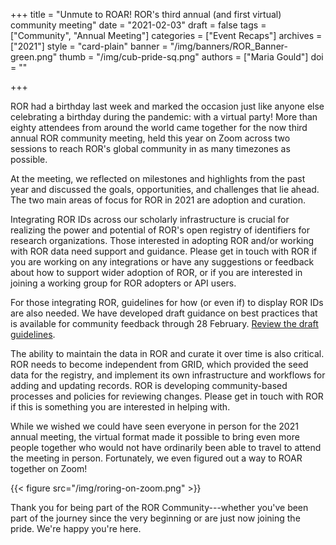 +++
title = "Unmute to ROAR! ROR's third annual (and first virtual) community meeting"
date = "2021-02-03"
draft = false
tags = ["Community", "Annual Meeting"]
categories = ["Event Recaps"]
archives = ["2021"]
style = "card-plain"
banner = "/img/banners/ROR_Banner-green.png"
thumb = "/img/cub-pride-sq.png"
authors = ["Maria Gould"]
doi = ""

+++

ROR had a birthday last week and marked the occasion just like anyone else celebrating a birthday during the pandemic: with a virtual party! More than eighty attendees from around the world came together for the now third annual ROR community meeting, held this year on Zoom across two sessions to reach ROR's global community in as many timezones as possible.

At the meeting, we reflected on milestones and highlights from the past year and discussed the goals, opportunities, and challenges that lie ahead. The two main areas of focus for ROR in 2021 are adoption and curation.

Integrating ROR IDs across our scholarly infrastructure is crucial for realizing the power and potential of ROR's open registry of identifiers for research organizations. Those interested in adopting ROR and/or working with ROR data need support and guidance. Please get in touch with ROR if you are working on any integrations or have any suggestions or feedback about how to support wider adoption of ROR, or if you are interested in joining a working group for ROR adopters or API users.

For those integrating ROR, guidelines for how (or even if) to display ROR IDs are also needed. We have developed draft guidance on best practices that is available for community feedback through 28 February. [Review the draft guidelines](https://docs.google.com/document/d/1z8ZvIx_UkgzvnXBikX_Y7BmW4ozWsVnsU1WBvRSoDfc).

The ability to maintain the data in ROR and curate it over time is also critical. ROR needs to become independent from GRID, which provided the seed data for the registry, and implement its own infrastructure and workflows for adding and updating records. ROR is developing community-based processes and policies for reviewing changes. Please get in touch with ROR if this is something you are interested in helping with.

While we wished we could have seen everyone in person for the 2021 annual meeting, the virtual format made it possible to bring even more people together who would not have ordinarily been able to travel to attend the meeting in person. Fortunately, we even figured out a way to ROAR together on Zoom!

{{< figure src="/img/roring-on-zoom.png" >}}

Thank you for being part of the ROR Community---whether you've been part of the journey since the very beginning or are just now joining the pride. We're happy you're here.
